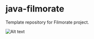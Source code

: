 # java-filmorate
Template repository for Filmorate project.

![Alt text](https://raw.github.com/{USERNAME}/{REPOSITORY}/{BRANCH}/{PATH})